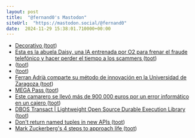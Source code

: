 ```yaml
---
layout: post
title:  "@fernand0's Mastodon"
siteUrl:  "https://mastodon.social/@fernand0"
date:  2024-11-29 15:38:01.710000+00:00
---
```

*  [Decorativo ](https://www.flickr.com/photos/fernand0/54147735142) ([toot](https://mastodon.social/@fernand0/113566985860313700))
*  [Esta es la abuela Daisy, una IA entrenada por O2 para frenar el fraude telefónico y hacer perder el tiempo a los scammers ](https://bandaancha.eu/articulos/esta-abuela-daisy-ia-entrenada-o2-frenar-1114) ([toot](https://mastodon.social/@fernand0/113566983538265209))
*  [ ](https://masto.ai/@trinux) ([toot](https://mastodon.social/@fernand0/113566612819549025))
*  [ ](https://mastodon.social/users/fernand0/statuses/113566611770912888/activity) ([toot](https://mastodon.social/users/fernand0/statuses/113566611770912888/activity))
*  [Ferran Adrià comparte su método de innovación en la Universidad de Zaragoza ](https://www.ondacero.es/emisoras/aragon/noticias/ferran-adria-comparte-metodo-innovacion-universidad-zaragoza_2024112567446c2e488d69000107ea2d.htm) ([toot](https://mastodon.social/@fernand0/113566225739963175))
*  [MEGA Pass ](https://mega.io/es/pas) ([toot](https://mastodon.social/@fernand0/113566073371985893))
*  [Este camarero se llevó más de 900 000 euros por un error informático en un cajero ](https://www.vice.com/es/article/este-camarero-se-llevo-mas-de-900-000-euros-por-un-error-informatico-en-un-cajero) ([toot](https://mastodon.social/@fernand0/113565836527019504))
*  [DBOS Transact \| Lightweight Open Source Durable Execution Library ](https://www.dbos.dev/dbos-transac) ([toot](https://mastodon.social/@fernand0/113565566866702383))
*  [Don't return named tuples in new APIs ](https://snarky.ca/dont-use-named-tuples-in-new-apis) ([toot](https://mastodon.social/@fernand0/113564516148362727))
*  [Mark Zuckerberg's 4 steps to approach life ](https://bigthink.com/business/mark-zuckerbergs-4-steps-to-approach-life) ([toot](https://mastodon.social/@fernand0/113563940632813697))
